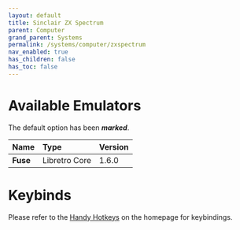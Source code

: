 ```yaml
---
layout: default
title: Sinclair ZX Spectrum
parent: Computer
grand_parent: Systems
permalink: /systems/computer/zxspectrum
nav_enabled: true
has_children: false
has_toc: false
---
```


# Available Emulators

The default option has been ***marked***.

| Name                     | Type             | Version           |
|:-------------------------|:-----------------|:------------------|
| **Fuse**  	           | Libretro Core    | 1.6.0             |


# Keybinds 

Please refer to the [Handy Hotkeys](/#handy-hotkeys) on the homepage for keybindings.